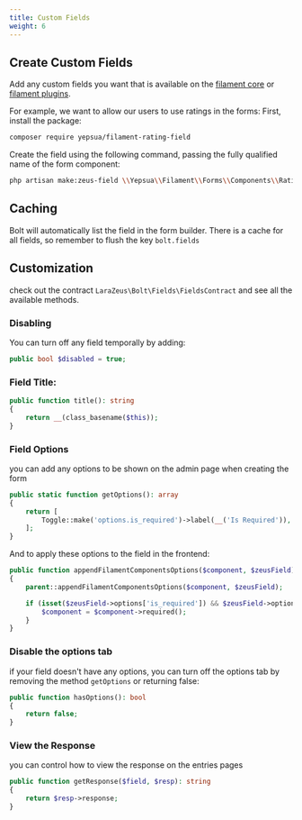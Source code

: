 ```yaml
---
title: Custom Fields
weight: 6
---
```


## Create Custom Fields

Add any custom fields you want that is available on the [filament core](https://filamentphp.com/docs/2.x/forms/fields) or [filament plugins](https://filamentphp.com/plugins).

For example, we want to allow our users to use ratings in the forms:
First, install the package:

```bash
composer require yepsua/filament-rating-field
```

Create the field using the following command, passing the fully qualified name of the form component:

```bash
php artisan make:zeus-field \\Yepsua\\Filament\\Forms\\Components\\Rating
```

## Caching

Bolt will automatically list the field in the form builder.
There is a cache for all fields, so remember to flush the key `bolt.fields`

## Customization
check out the contract `LaraZeus\Bolt\Fields\FieldsContract` and see all the available methods.

### Disabling

You can turn off any field temporally by adding:
```php
public bool $disabled = true;
```

### Field Title:

```php
public function title(): string
{
    return __(class_basename($this));
}
```

### Field Options
you can add any options to be shown on the admin page when creating the form

```php
public static function getOptions(): array
{
    return [
        Toggle::make('options.is_required')->label(__('Is Required')),
    ];
}
```

And to apply these options to the field in the frontend:
```php
public function appendFilamentComponentsOptions($component, $zeusField)
{
    parent::appendFilamentComponentsOptions($component, $zeusField);

    if (isset($zeusField->options['is_required']) && $zeusField->options['is_required']) {
        $component = $component->required();
    }
}
```

### Disable the options tab
if your field doesn't have any options, you can turn off the options tab by removing the method `getOptions` or returning false:
```php
public function hasOptions(): bool
{
    return false;
}
```

### View the Response
you can control how to view the response on the entries pages

```php
public function getResponse($field, $resp): string
{
    return $resp->response;
}
```
